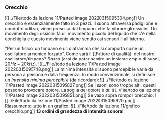 ### Orecchio
![[../File/todo da lezione 11/Pasted image 20220315095304.png]]
Un orecchio è essenzialmente fatto in 3 pezzi. Il suono attraversa padiglione e condotto uditivo, viene preso su dal timpano, che fa vibrare gli ossicini. Un movimento degli ossicini fa un movimento piccolo del liquido che c'è nella conchiglia e questo movimento viene sentito dai sensori lì all'interno.

"Per un fisico, un timpano è un diaframma che si comporta come un oscillatore armonico forzato".
Come sarà il [[Fattore di qualità]] del nostro oscillatore/timpano?
_Basso_ (così da poter sentire un insieme ampio di suoni, $20Hz-20kHz$).
![[../File/todo da lezione 11/Pasted image 20220315095748.png]]
La minima intensità di suono percepibile varia da persona a persona e dalla frequenza. In modo convenzionale, si definisce un _Intensità minima percepibile_ (da ricordare):
![[../File/todo da lezione 11/Pasted image 20220315095827.png]]
Se i suoni sono troppo alti, questi possono provocare dolore. La soglia del dolore è di:
![[../File/todo da lezione 11/Pasted image 20220315095851.png]]
Se vado sopra rompo l'orecchio:
![[../File/todo da lezione 11/Pasted image 20220315095920.png]]
. Riassumento tutto in un grafico:
![[../File/todo da lezione 11/grafico orecchio.png]]
__13 ordini di grandezza di intensità sonora!__